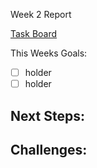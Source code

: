 Week 2 Report

[Task Board](https://github.com/users/anderson-nicole/projects/2)

This Weeks Goals:
* [ ] holder
* [ ] holder

Next Steps: 
- 

Challenges: 
- 

